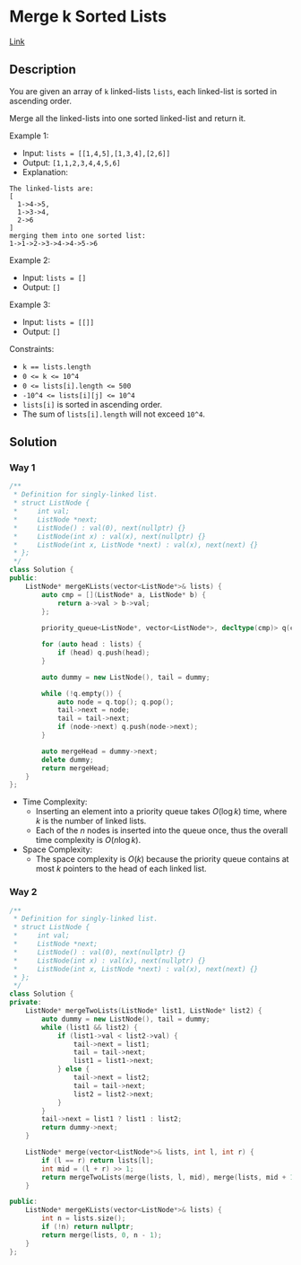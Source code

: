 # Merge k Sorted Lists

[Link](https://leetcode.com/problems/merge-k-sorted-lists/description/)

## Description

You are given an array of `k` linked-lists `lists`, each linked-list is sorted in ascending order.

Merge all the linked-lists into one sorted linked-list and return it.

Example 1:

- Input: `lists = [[1,4,5],[1,3,4],[2,6]]`
- Output: `[1,1,2,3,4,4,5,6]`
- Explanation:

```
The linked-lists are:
[
  1->4->5,
  1->3->4,
  2->6
]
merging them into one sorted list:
1->1->2->3->4->4->5->6
```

Example 2:

- Input: `lists = []`
- Output: `[]`

Example 3:

- Input: `lists = [[]]`
- Output: `[]`

Constraints:

- `k == lists.length`
- `0 <= k <= 10^4`
- `0 <= lists[i].length <= 500`
- `-10^4 <= lists[i][j] <= 10^4`
- `lists[i]` is sorted in ascending order.
- The sum of `lists[i].length` will not exceed `10^4`.

## Solution

### Way 1

```C++
/**
 * Definition for singly-linked list.
 * struct ListNode {
 *     int val;
 *     ListNode *next;
 *     ListNode() : val(0), next(nullptr) {}
 *     ListNode(int x) : val(x), next(nullptr) {}
 *     ListNode(int x, ListNode *next) : val(x), next(next) {}
 * };
 */
class Solution {
public:
    ListNode* mergeKLists(vector<ListNode*>& lists) {
        auto cmp = [](ListNode* a, ListNode* b) {
            return a->val > b->val;
        };
        
        priority_queue<ListNode*, vector<ListNode*>, decltype(cmp)> q(cmp);

        for (auto head : lists) {
            if (head) q.push(head);
        }

        auto dummy = new ListNode(), tail = dummy;

        while (!q.empty()) {
            auto node = q.top(); q.pop();
            tail->next = node;
            tail = tail->next;
            if (node->next) q.push(node->next);
        }

        auto mergeHead = dummy->next;
        delete dummy;
        return mergeHead;
    }
};
```

- Time Complexity:
    - Inserting an element into a priority queue takes $O(\log k)$ time, where $k$ is the number of linked lists.
    - Each of the $n$ nodes is inserted into the queue once, thus the overall time complexity is $O(n \log k)$.
- Space Complexity:
    - The space complexity is $O(k)$ because the priority queue contains at most $k$ pointers to the head of each linked list.

### Way 2

```C++
/**
 * Definition for singly-linked list.
 * struct ListNode {
 *     int val;
 *     ListNode *next;
 *     ListNode() : val(0), next(nullptr) {}
 *     ListNode(int x) : val(x), next(nullptr) {}
 *     ListNode(int x, ListNode *next) : val(x), next(next) {}
 * };
 */
class Solution {
private:
    ListNode* mergeTwoLists(ListNode* list1, ListNode* list2) {
        auto dummy = new ListNode(), tail = dummy;
        while (list1 && list2) {
            if (list1->val < list2->val) {
                tail->next = list1;
                tail = tail->next;
                list1 = list1->next;
            } else {
                tail->next = list2;
                tail = tail->next;
                list2 = list2->next;
            }
        }
        tail->next = list1 ? list1 : list2;
        return dummy->next;
    }

    ListNode* merge(vector<ListNode*>& lists, int l, int r) {
        if (l == r) return lists[l];
        int mid = (l + r) >> 1;
        return mergeTwoLists(merge(lists, l, mid), merge(lists, mid + 1, r));
    }

public:
    ListNode* mergeKLists(vector<ListNode*>& lists) {
        int n = lists.size();
        if (!n) return nullptr;
        return merge(lists, 0, n - 1);
    }
};
```

